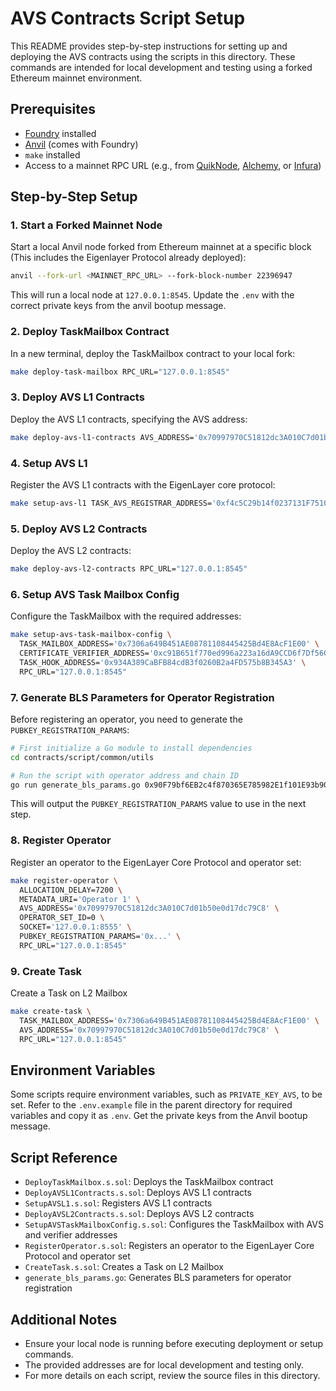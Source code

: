 # AVS Contracts Script Setup

This README provides step-by-step instructions for setting up and deploying the AVS contracts using the scripts in this directory. These commands are intended for local development and testing using a forked Ethereum mainnet environment.

## Prerequisites

- [Foundry](https://book.getfoundry.sh/) installed
- [Anvil](https://book.getfoundry.sh/anvil/) (comes with Foundry)
- `make` installed
- Access to a mainnet RPC URL (e.g., from [QuikNode](https://quiknode.io/), [Alchemy](https://www.alchemy.com/), or [Infura](https://infura.io/))

## Step-by-Step Setup

### 1. Start a Forked Mainnet Node

Start a local Anvil node forked from Ethereum mainnet at a specific block (This includes the Eigenlayer Protocol already deployed):

```sh
anvil --fork-url <MAINNET_RPC_URL> --fork-block-number 22396947
```

This will run a local node at `127.0.0.1:8545`.
Update the `.env` with the correct private keys from the anvil bootup message.

### 2. Deploy TaskMailbox Contract

In a new terminal, deploy the TaskMailbox contract to your local fork:

```sh
make deploy-task-mailbox RPC_URL="127.0.0.1:8545"
```

### 3. Deploy AVS L1 Contracts

Deploy the AVS L1 contracts, specifying the AVS address:

```sh
make deploy-avs-l1-contracts AVS_ADDRESS='0x70997970C51812dc3A010C7d01b50e0d17dc79C8' RPC_URL="127.0.0.1:8545"
```

### 4. Setup AVS L1

Register the AVS L1 contracts with the EigenLayer core protocol:

```sh
make setup-avs-l1 TASK_AVS_REGISTRAR_ADDRESS='0xf4c5C29b14f0237131F7510A51684c8191f98E06' RPC_URL="127.0.0.1:8545"
```

### 5. Deploy AVS L2 Contracts

Deploy the AVS L2 contracts:

```sh
make deploy-avs-l2-contracts RPC_URL="127.0.0.1:8545"
```

### 6. Setup AVS Task Mailbox Config

Configure the TaskMailbox with the required addresses:

```sh
make setup-avs-task-mailbox-config \
  TASK_MAILBOX_ADDRESS='0x7306a649B451AE08781108445425Bd4E8AcF1E00' \
  CERTIFICATE_VERIFIER_ADDRESS='0xc91B651f770ed996a223a16dA9CCD6f7Df56C987' \
  TASK_HOOK_ADDRESS='0x934A389CaBFB84cdB3f0260B2a4FD575b8B345A3' \
  RPC_URL="127.0.0.1:8545"
```

### 7. Generate BLS Parameters for Operator Registration

Before registering an operator, you need to generate the `PUBKEY_REGISTRATION_PARAMS`:

```sh
# First initialize a Go module to install dependencies
cd contracts/script/common/utils

# Run the script with operator address and chain ID
go run generate_bls_params.go 0x90F79bf6EB2c4f870365E785982E1f101E93b906 31337
```

This will output the `PUBKEY_REGISTRATION_PARAMS` value to use in the next step.

### 8. Register Operator

Register an operator to the EigenLayer Core Protocol and operator set:

```sh
make register-operator \
  ALLOCATION_DELAY=7200 \
  METADATA_URI='Operator 1' \
  AVS_ADDRESS='0x70997970C51812dc3A010C7d01b50e0d17dc79C8' \
  OPERATOR_SET_ID=0 \
  SOCKET='127.0.0.1:8555' \
  PUBKEY_REGISTRATION_PARAMS='0x...' \
  RPC_URL="127.0.0.1:8545"
```

### 9. Create Task

Create a Task on L2 Mailbox

```sh
make create-task \
  TASK_MAILBOX_ADDRESS='0x7306a649B451AE08781108445425Bd4E8AcF1E00' \
  AVS_ADDRESS='0x70997970C51812dc3A010C7d01b50e0d17dc79C8' \
  RPC_URL="127.0.0.1:8545"
```

## Environment Variables

Some scripts require environment variables, such as `PRIVATE_KEY_AVS`, to be set. Refer to the `.env.example` file in the parent directory for required variables and copy it as `.env`. Get the private keys from the Anvil bootup message.

## Script Reference

- `DeployTaskMailbox.s.sol`: Deploys the TaskMailbox contract
- `DeployAVSL1Contracts.s.sol`: Deploys AVS L1 contracts
- `SetupAVSL1.s.sol`: Registers AVS L1 contracts
- `DeployAVSL2Contracts.s.sol`: Deploys AVS L2 contracts
- `SetupAVSTaskMailboxConfig.s.sol`: Configures the TaskMailbox with AVS and verifier addresses
- `RegisterOperator.s.sol`: Registers an operator to the EigenLayer Core Protocol and operator set
- `CreateTask.s.sol`: Creates a Task on L2 Mailbox
- `generate_bls_params.go`: Generates BLS parameters for operator registration

## Additional Notes

- Ensure your local node is running before executing deployment or setup commands.
- The provided addresses are for local development and testing only.
- For more details on each script, review the source files in this directory. 